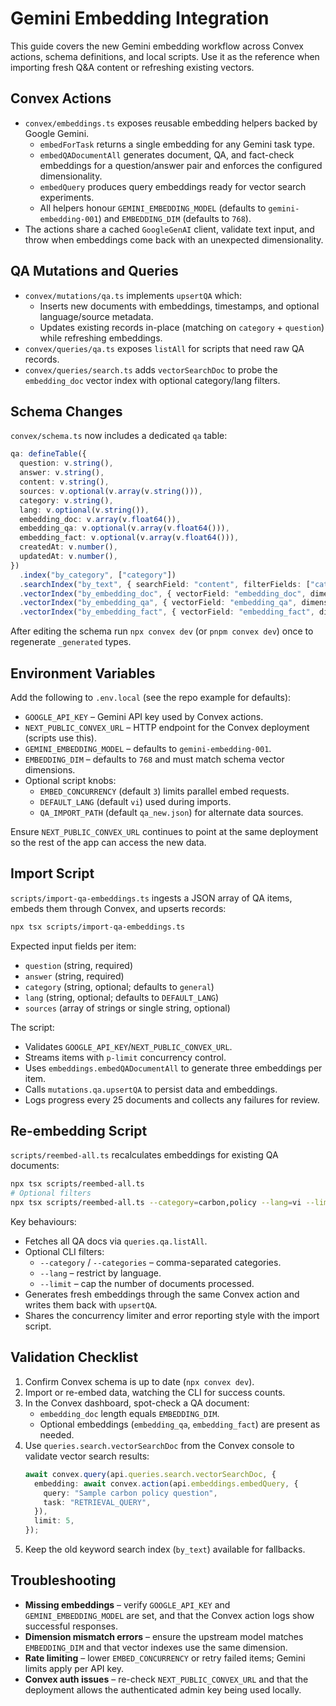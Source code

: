 # Gemini Embedding Integration

This guide covers the new Gemini embedding workflow across Convex actions, schema definitions, and local scripts. Use it as the reference when importing fresh Q&A content or refreshing existing vectors.

## Convex Actions

- `convex/embeddings.ts` exposes reusable embedding helpers backed by Google Gemini.
  - `embedForTask` returns a single embedding for any Gemini task type.
  - `embedQADocumentAll` generates document, QA, and fact-check embeddings for a question/answer pair and enforces the configured dimensionality.
  - `embedQuery` produces query embeddings ready for vector search experiments.
  - All helpers honour `GEMINI_EMBEDDING_MODEL` (defaults to `gemini-embedding-001`) and `EMBEDDING_DIM` (defaults to `768`).
- The actions share a cached `GoogleGenAI` client, validate text input, and throw when embeddings come back with an unexpected dimensionality.

## QA Mutations and Queries

- `convex/mutations/qa.ts` implements `upsertQA` which:
  - Inserts new documents with embeddings, timestamps, and optional language/source metadata.
  - Updates existing records in-place (matching on `category` + `question`) while refreshing embeddings.
- `convex/queries/qa.ts` exposes `listAll` for scripts that need raw QA records.
- `convex/queries/search.ts` adds `vectorSearchDoc` to probe the `embedding_doc` vector index with optional category/lang filters.

## Schema Changes

`convex/schema.ts` now includes a dedicated `qa` table:

```ts
qa: defineTable({
  question: v.string(),
  answer: v.string(),
  content: v.string(),
  sources: v.optional(v.array(v.string())),
  category: v.string(),
  lang: v.optional(v.string()),
  embedding_doc: v.array(v.float64()),
  embedding_qa: v.optional(v.array(v.float64())),
  embedding_fact: v.optional(v.array(v.float64())),
  createdAt: v.number(),
  updatedAt: v.number(),
})
  .index("by_category", ["category"])
  .searchIndex("by_text", { searchField: "content", filterFields: ["category", "lang"] })
  .vectorIndex("by_embedding_doc", { vectorField: "embedding_doc", dimensions: 768, filterFields: ["category", "lang"] })
  .vectorIndex("by_embedding_qa", { vectorField: "embedding_qa", dimensions: 768, filterFields: ["category", "lang"] })
  .vectorIndex("by_embedding_fact", { vectorField: "embedding_fact", dimensions: 768, filterFields: ["category", "lang"] });
```

After editing the schema run `npx convex dev` (or `pnpm convex dev`) once to regenerate `_generated` types.

## Environment Variables

Add the following to `.env.local` (see the repo example for defaults):

- `GOOGLE_API_KEY` – Gemini API key used by Convex actions.
- `NEXT_PUBLIC_CONVEX_URL` – HTTP endpoint for the Convex deployment (scripts use this).
- `GEMINI_EMBEDDING_MODEL` – defaults to `gemini-embedding-001`.
- `EMBEDDING_DIM` – defaults to `768` and must match schema vector dimensions.
- Optional script knobs:
  - `EMBED_CONCURRENCY` (default `3`) limits parallel embed requests.
  - `DEFAULT_LANG` (default `vi`) used during imports.
  - `QA_IMPORT_PATH` (default `qa_new.json`) for alternate data sources.

Ensure `NEXT_PUBLIC_CONVEX_URL` continues to point at the same deployment so the rest of the app can access the new data.

## Import Script

`scripts/import-qa-embeddings.ts` ingests a JSON array of QA items, embeds them through Convex, and upserts records:

```bash
npx tsx scripts/import-qa-embeddings.ts
```

Expected input fields per item:

- `question` (string, required)
- `answer` (string, required)
- `category` (string, optional; defaults to `general`)
- `lang` (string, optional; defaults to `DEFAULT_LANG`)
- `sources` (array of strings or single string, optional)

The script:

- Validates `GOOGLE_API_KEY`/`NEXT_PUBLIC_CONVEX_URL`.
- Streams items with `p-limit` concurrency control.
- Uses `embeddings.embedQADocumentAll` to generate three embeddings per item.
- Calls `mutations.qa.upsertQA` to persist data and embeddings.
- Logs progress every 25 documents and collects any failures for review.

## Re-embedding Script

`scripts/reembed-all.ts` recalculates embeddings for existing QA documents:

```bash
npx tsx scripts/reembed-all.ts
# Optional filters
npx tsx scripts/reembed-all.ts --category=carbon,policy --lang=vi --limit=100
```

Key behaviours:

- Fetches all QA docs via `queries.qa.listAll`.
- Optional CLI filters:
  - `--category` / `--categories` – comma-separated categories.
  - `--lang` – restrict by language.
  - `--limit` – cap the number of documents processed.
- Generates fresh embeddings through the same Convex action and writes them back with `upsertQA`.
- Shares the concurrency limiter and error reporting style with the import script.

## Validation Checklist

1. Confirm Convex schema is up to date (`npx convex dev`).
2. Import or re-embed data, watching the CLI for success counts.
3. In the Convex dashboard, spot-check a QA document:
   - `embedding_doc` length equals `EMBEDDING_DIM`.
   - Optional embeddings (`embedding_qa`, `embedding_fact`) are present as needed.
4. Use `queries.search.vectorSearchDoc` from the Convex console to validate vector search results:
   ```ts
   await convex.query(api.queries.search.vectorSearchDoc, {
     embedding: await convex.action(api.embeddings.embedQuery, {
       query: "Sample carbon policy question",
       task: "RETRIEVAL_QUERY",
     }),
     limit: 5,
   });
   ```
5. Keep the old keyword search index (`by_text`) available for fallbacks.

## Troubleshooting

- **Missing embeddings** – verify `GOOGLE_API_KEY` and `GEMINI_EMBEDDING_MODEL` are set, and that the Convex action logs show successful responses.
- **Dimension mismatch errors** – ensure the upstream model matches `EMBEDDING_DIM` and that vector indexes use the same dimension.
- **Rate limiting** – lower `EMBED_CONCURRENCY` or retry failed items; Gemini limits apply per API key.
- **Convex auth issues** – re-check `NEXT_PUBLIC_CONVEX_URL` and that the deployment allows the authenticated admin key being used locally.
